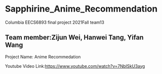 # Sapphirine_Anime_Recommendation
Columbia EECS6893 final project 2021Fall team13

## Team member:Zijun Wei, Hanwei Tang, Yifan Wang

Project Name: Anime Recommedation

Youtube Video Link:https://www.youtube.com/watch?v=7NbISkU3ayg
